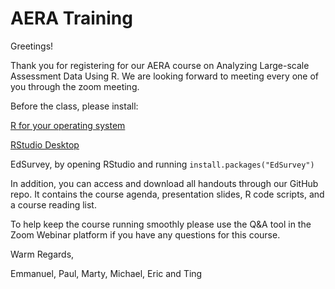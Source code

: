 # AERA Training 

Greetings! 

Thank you for registering for our AERA course on Analyzing Large-scale Assessment Data Using R. We are looking forward to meeting every one of you through the zoom meeting.  

Before the class, please install: 

[R for your operating system](https://www.r-project.org/) 

[RStudio Desktop](https://www.rstudio.com/)  

EdSurvey, by opening RStudio and running `install.packages("EdSurvey")`

In addition, you can access and download all handouts through our GitHub repo. It contains the course agenda, presentation slides, R code scripts, and a course reading list. 

To help keep the course running smoothly please use the Q&A tool in the Zoom Webinar platform if you have any questions for this course. 

Warm Regards, 

Emmanuel, Paul, Marty, Michael, Eric and Ting 
